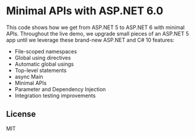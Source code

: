 Minimal APIs with ASP.NET 6.0
=============================

This code shows how we get from ASP.NET 5 to ASP.NET 6 with minimal APIs. Throughout the live demo, we upgrade small pieces of an ASP.NET 5 app until we leverage these brand-new ASP.NET and C# 10 features:

- File-scoped namespaces
- Global using directives
- Automatic global usings
- Top-level statements
- async Main
- Minimal APIs
- Parameter and Dependency Injection
- Integration testing improvements


License
-------

MIT
